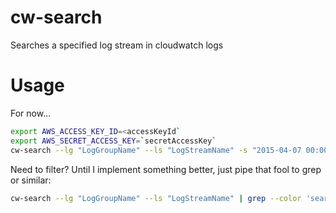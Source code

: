 # cw-search
Searches a specified log stream in cloudwatch logs

# Usage
For now...

```sh
export AWS_ACCESS_KEY_ID=<accessKeyId`
export AWS_SECRET_ACCESS_KEY=`secretAccessKey`
cw-search --lg "LogGroupName" --ls "LogStreamName" -s "2015-04-07 00:00:00" -e "2015-04-07 23:59:59"
```

Need to filter? Until I implement something better, just pipe that fool to grep or similar:

```sh
cw-search --lg "LogGroupName" --ls "LogStreamName" | grep --color 'search str'
```
